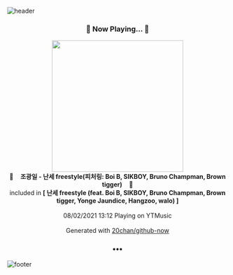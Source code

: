 ![header](https://capsule-render.vercel.app/api?type=wave&height=170&section=header&text=Hi.%20I'm%20SHIFT&fontColor=090707&fontAlignX=45&fontAlignY=65&fontSize=100)

<h3 align="center">🎵 Now Playing... 🎵</h3>
<p align="center">
  <a href="https://music.youtube.com/watch?v=D65yjZjNh_c">
    <img width="300" src="https://lh3.googleusercontent.com/H_5_3fiXv0_pBRQOXb8kqjf7x9AXnoZMMODAo8Z2YNc0jfxLDYm7H-4qlpf5Lb7RNW8TzdZjyXkOsavS">
  </a>
  <br>
  🎵&nbsp&nbsp&nbsp <b>조광일 - 난세 freestyle(피처링: Boi B, SIKBOY, Bruno Champman, Brown tigger)</b> &nbsp&nbsp&nbsp🎵
  <br>
  included in <b>[ 난세 freestyle (feat. Boi B, SIKBOY, Bruno Champman, Brown tigger, Yonge Jaundice, Hangzoo, walo) ]</b>
  
  <br />
  <br />
  08/02/2021 13:12 Playing on YTMusic
  <br />
  <br />
  Generated with <a href="https://github.com/20chan/github-now">20chan/github-now</a>
</p>

<h3 align="center">•••</h3>

![footer](https://capsule-render.vercel.app/api?type=wave&height=150&section=footer)
